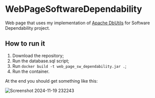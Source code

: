 # WebPageSoftwareDependability
Web page that uses my implementation of [Apache DbUtils](https://github.com/VanniMaceria/progetto-software-dependability) for Software Dependability project.

## How to run it
1. Download the repository;
2. Run the database.sql script;
3. Run ``` docker build -t web_page_sw_dependability.jar . ```;
4. Run the container.

At the end you should get something like this:

![Screenshot 2024-11-19 232243](https://github.com/user-attachments/assets/6386ba0d-04dc-4bb7-a15e-062eb08e1f90)
